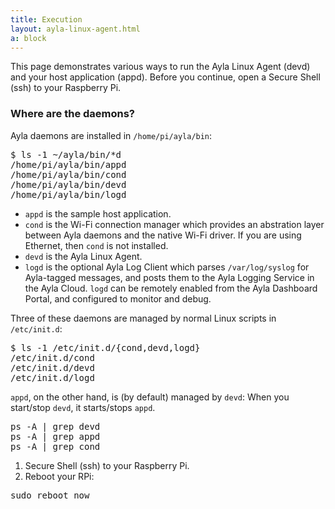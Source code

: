 ```yaml
---
title: Execution
layout: ayla-linux-agent.html
a: block
---
```


This page demonstrates various ways to run the Ayla Linux Agent (devd) and your host application (appd). Before you continue, open a Secure Shell (ssh) to your Raspberry Pi.

### Where are the daemons?

Ayla daemons are installed in <code>/home/pi/ayla/bin</code>:

<pre>
$ ls -1 &#126;/ayla/bin/*d
/home/pi/ayla/bin/appd
/home/pi/ayla/bin/cond
/home/pi/ayla/bin/devd
/home/pi/ayla/bin/logd
</pre>

* <code>appd</code> is the sample host application.
* <code>cond</code> is the Wi-Fi connection manager which provides an abstration layer between Ayla daemons and the native Wi-Fi driver. If you are using Ethernet, then <code>cond</code> is not installed.
* <code>devd</code> is the Ayla Linux Agent.
* <code>logd</code> is the optional Ayla Log Client which parses <code>/var/log/syslog</code> for Ayla-tagged messages, and posts them to the Ayla Logging Service in the Ayla Cloud. <code>logd</code> can be remotely enabled from the Ayla Dashboard Portal, and configured to monitor and debug.

Three of these daemons are managed by normal Linux scripts in <code>/etc/init.d</code>:

<pre>
$ ls -1 /etc/init.d/{cond,devd,logd}
/etc/init.d/cond
/etc/init.d/devd
/etc/init.d/logd
</pre>

<code>appd</code>, on the other hand, is (by default) managed by <code>devd</code>: When you start/stop <code>devd</code>, it starts/stops <code>appd</code>.

<pre>
ps -A | grep devd
ps -A | grep appd
ps -A | grep cond
</pre>



1. Secure Shell (ssh) to your Raspberry Pi.
1. Reboot your RPi:
<pre>
sudo reboot now
</pre>